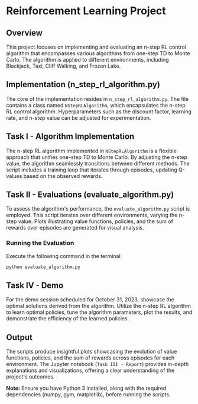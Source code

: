 # Reinforcement Learning Project

## Overview
This project focuses on implementing and evaluating an n-step RL control algorithm that encompasses various algorithms from one-step TD to Monte Carlo. The algorithm is applied to different environments, including Blackjack, Taxi, Cliff Walking, and Frozen Lake.

## Implementation (n_step_rl_algorithm.py)
The core of the implementation resides in `n_step_rl_algorithm.py`. The file contains a class named `NStepRLAlgorithm`, which encapsulates the n-step RL control algorithm. Hyperparameters such as the discount factor, learning rate, and n-step value can be adjusted for experimentation.

## Task I - Algorithm Implementation
The n-step RL algorithm implemented in `NStepRLAlgorithm` is a flexible approach that unifies one-step TD to Monte Carlo. By adjusting the n-step value, the algorithm seamlessly transitions between different methods. The script includes a training loop that iterates through episodes, updating Q-values based on the observed rewards.

## Task II - Evaluations (evaluate_algorithm.py)
To assess the algorithm's performance, the `evaluate_algorithm.py` script is employed. This script iterates over different environments, varying the n-step value. Plots illustrating value functions, policies, and the sum of rewards over episodes are generated for visual analysis.

### Running the Evaluation
Execute the following command in the terminal:

```bash
python evaluate_algorithm.py
```

## Task IV - Demo
For the demo session scheduled for October 31, 2023, showcase the optimal solutions derived from the algorithm. Utilize the n-step RL algorithm to learn optimal policies, tune the algorithm parameters, plot the results, and demonstrate the efficiency of the learned policies.

## Output
The scripts produce insightful plots showcasing the evolution of value functions, policies, and the sum of rewards across episodes for each environment. The Jupyter notebook (`Task III - Report`) provides in-depth explanations and visualizations, offering a clear understanding of the project's outcomes.

**Note:** Ensure you have Python 3 installed, along with the required dependencies (numpy, gym, matplotlib), before running the scripts.
